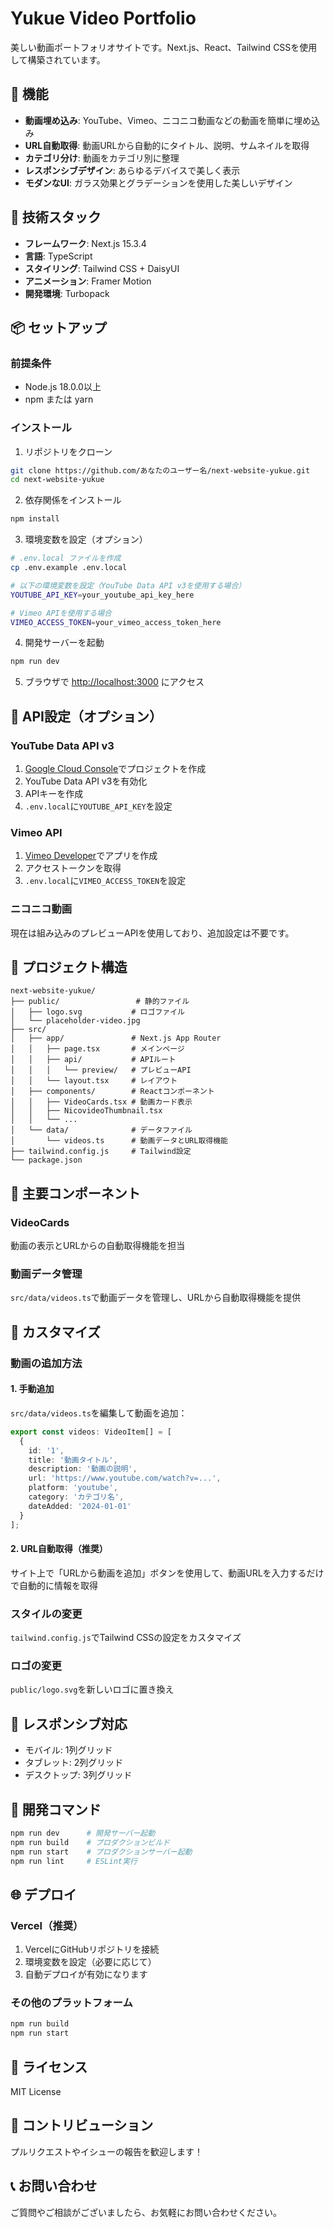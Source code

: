# Yukue Video Portfolio

美しい動画ポートフォリオサイトです。Next.js、React、Tailwind CSSを使用して構築されています。

## 🎥 機能

- **動画埋め込み**: YouTube、Vimeo、ニコニコ動画などの動画を簡単に埋め込み
- **URL自動取得**: 動画URLから自動的にタイトル、説明、サムネイルを取得
- **カテゴリ分け**: 動画をカテゴリ別に整理
- **レスポンシブデザイン**: あらゆるデバイスで美しく表示
- **モダンなUI**: ガラス効果とグラデーションを使用した美しいデザイン

## 🚀 技術スタック

- **フレームワーク**: Next.js 15.3.4
- **言語**: TypeScript
- **スタイリング**: Tailwind CSS + DaisyUI
- **アニメーション**: Framer Motion
- **開発環境**: Turbopack

## 📦 セットアップ

### 前提条件

- Node.js 18.0.0以上
- npm または yarn

### インストール

1. リポジトリをクローン
```bash
git clone https://github.com/あなたのユーザー名/next-website-yukue.git
cd next-website-yukue
```

2. 依存関係をインストール
```bash
npm install
```

3. 環境変数を設定（オプション）
```bash
# .env.local ファイルを作成
cp .env.example .env.local

# 以下の環境変数を設定（YouTube Data API v3を使用する場合）
YOUTUBE_API_KEY=your_youtube_api_key_here

# Vimeo APIを使用する場合
VIMEO_ACCESS_TOKEN=your_vimeo_access_token_here
```

4. 開発サーバーを起動
```bash
npm run dev
```

5. ブラウザで [http://localhost:3000](http://localhost:3000) にアクセス

## 🔧 API設定（オプション）

### YouTube Data API v3
1. [Google Cloud Console](https://console.cloud.google.com/)でプロジェクトを作成
2. YouTube Data API v3を有効化
3. APIキーを作成
4. `.env.local`に`YOUTUBE_API_KEY`を設定

### Vimeo API
1. [Vimeo Developer](https://developer.vimeo.com/)でアプリを作成
2. アクセストークンを取得
3. `.env.local`に`VIMEO_ACCESS_TOKEN`を設定

### ニコニコ動画
現在は組み込みのプレビューAPIを使用しており、追加設定は不要です。

## 📁 プロジェクト構造

```
next-website-yukue/
├── public/                 # 静的ファイル
│   ├── logo.svg           # ロゴファイル
│   └── placeholder-video.jpg
├── src/
│   ├── app/               # Next.js App Router
│   │   ├── page.tsx       # メインページ
│   │   ├── api/           # APIルート
│   │   │   └── preview/   # プレビューAPI
│   │   └── layout.tsx     # レイアウト
│   ├── components/        # Reactコンポーネント
│   │   ├── VideoCards.tsx # 動画カード表示
│   │   ├── NicovideoThumbnail.tsx
│   │   └── ...
│   └── data/              # データファイル
│       └── videos.ts      # 動画データとURL取得機能
├── tailwind.config.js     # Tailwind設定
└── package.json
```

## 🎯 主要コンポーネント

### VideoCards
動画の表示とURLからの自動取得機能を担当

### 動画データ管理
`src/data/videos.ts`で動画データを管理し、URLから自動取得機能を提供

## 🎨 カスタマイズ

### 動画の追加方法

#### 1. 手動追加
`src/data/videos.ts`を編集して動画を追加：

```typescript
export const videos: VideoItem[] = [
  {
    id: '1',
    title: '動画タイトル',
    description: '動画の説明',
    url: 'https://www.youtube.com/watch?v=...',
    platform: 'youtube',
    category: 'カテゴリ名',
    dateAdded: '2024-01-01'
  }
];
```

#### 2. URL自動取得（推奨）
サイト上で「URLから動画を追加」ボタンを使用して、動画URLを入力するだけで自動的に情報を取得

### スタイルの変更
`tailwind.config.js`でTailwind CSSの設定をカスタマイズ

### ロゴの変更
`public/logo.svg`を新しいロゴに置き換え

## 📱 レスポンシブ対応

- モバイル: 1列グリッド
- タブレット: 2列グリッド
- デスクトップ: 3列グリッド

## 🔧 開発コマンド

```bash
npm run dev      # 開発サーバー起動
npm run build    # プロダクションビルド
npm run start    # プロダクションサーバー起動
npm run lint     # ESLint実行
```

## 🌐 デプロイ

### Vercel（推奨）
1. VercelにGitHubリポジトリを接続
2. 環境変数を設定（必要に応じて）
3. 自動デプロイが有効になります

### その他のプラットフォーム
```bash
npm run build
npm run start
```

## 📄 ライセンス

MIT License

## 🤝 コントリビューション

プルリクエストやイシューの報告を歓迎します！

## 📞 お問い合わせ

ご質問やご相談がございましたら、お気軽にお問い合わせください。
